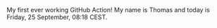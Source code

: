 My first ever working GitHub Action!
My name is Thomas and today is Friday, 25 September, 08:18 CEST. 

